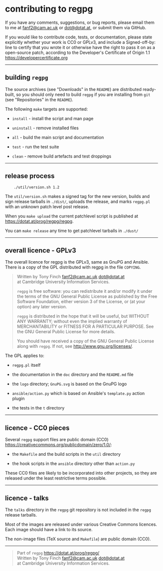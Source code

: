 contributing to regpg
=====================

If you have any comments, suggestions, or bug reports, please email
them to me at <fanf2@cam.ac.uk> or <dot@dotat.at>, or submit them via
GitHub.

If you would like to contribute code, tests, or documentation,
please state explicitly whether your work is CC0 or GPLv3, and
include a Signed-off-by: line to certify that you wrote it or
otherwise have the right to pass it on as a open-source patch,
according to the Developer's Certificate of Origin 1.1
<https://developercertificate.org>

----------------------------------------------------------------

building `regpg`
----------------

The source archives (see "Downloads" in the `README`) are distributed
ready-built, so you should only need to build `regpg` if you are
installing from `git` (see "Repositories" in the `README`).

The following `make` targets are supported:

* `install` - install the script and man page
* `uninstall` - remove installed files

* `all` - build the main script and documentation
* `test` - run the test suite
* `clean` - remove build artefacts and test droppings

----------------------------------------------------------------

release process
---------------

        ./util/version.sh 1.2

The `util/version.sh` makes a signed tag for the new version, builds
and sign release tarballs in `./dist/`, uploads the release, and marks
`regpg.pl` with an unknown patch level post release.

When you `make upload` the current patchlevel script is published at
<https://dotat.at/prog/regpg/regpg>.

You can `make release` any time to get patchlevel tarballs in `./dust/`

----------------------------------------------------------------

overall licence - GPLv3
-----------------------

The overall licence for regpg is the GPLv3, same as GnuPG and Ansible.
There is a copy of the GPL distributed with regpg in the file `COPYING`.

> Written by Tony Finch <fanf2@cam.ac.uk> <dot@dotat.at>  
> at Cambridge University Information Services.  
>
> `regpg` is free software: you can redistribute it and/or modify
> it under the terms of the GNU General Public License as published by
> the Free Software Foundation, either version 3 of the License, or
> (at your option) any later version.
>
> `regpg` is distributed in the hope that it will be useful,
> but WITHOUT ANY WARRANTY; without even the implied warranty of
> MERCHANTABILITY or FITNESS FOR A PARTICULAR PURPOSE.  See the
> GNU General Public License for more details.
>
> You should have received a copy of the GNU General Public License
> along with `regpg`.  If not, see <http://www.gnu.org/licenses/>.

The GPL applies to:

  * `regpg.pl` itself

  * the documentation in the `doc` directory and the `README.md` file

  * the `logo` directory; `GnuPG.svg` is based on the GnuPG logo

  * `ansible/action.py` which is based on Ansible's `template.py` action plugin

  * the tests in the `t` directory

----------------------------------------------------------------

licence - CC0 pieces
--------------------

Several `regpg` support files are public domain (CC0)
<https://creativecommons.org/publicdomain/zero/1.0/>:

  * the `Makefile` and the build scripts in the `util` directory

  * the hook scripts in the `ansible` directory other than `action.py`

These CC0 files are likely to be incorporated into other projects,
so they are released under the least restrictive terms possible.

----------------------------------------------------------------

licence - talks
---------------

The `talks` directory in the `regpg` git repository is not
included in the `regpg` release tarballs.

Most of the images are released under various Creative Commons
licences. Each image should have a link to its source.

The non-image files (TeX source and `Makefile`) are public domain (CC0).

----------------------------------------------------------------

> Part of `regpg` <https://dotat.at/prog/regpg/>  
> Written by Tony Finch <fanf2@cam.ac.uk> <dot@dotat.at>  
> at Cambridge University Information Services.  

<!--
    This file is free software: you can redistribute it and/or modify
    it under the terms of the GNU General Public License as published by
    the Free Software Foundation, either version 3 of the License, or
    (at your option) any later version.

    This file is distributed in the hope that it will be useful,
    but WITHOUT ANY WARRANTY; without even the implied warranty of
    MERCHANTABILITY or FITNESS FOR A PARTICULAR PURPOSE.  See the
    GNU General Public License for more details.

    You should have received a copy of the GNU General Public License
    along with regpg.  If not, see <http://www.gnu.org/licenses/>.
-->
